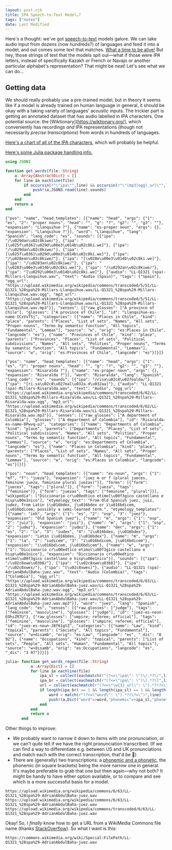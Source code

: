 ```yaml
---
layout: post.njk
title: IPA Speech-to-Text Model…?
tags: ["notes"]
date: Last Modified
---
```

Here's a thought: we've got [speech-to-text](https://huggingface.co) models galore. We can take audio input from dozens (now hundreds?) of languages and feed it into a model, and out comes some text that matches. [What a time to be alive!](https://twitter.com/twominutepapers) But hey, those strings of text that the models spit out—what if those were *IPA* letters, instead of specifically Kazakh or French or Navajo or another particular alphabet's representation? That might be neat! Let's see what we can do...

## Getting data
We should really probably use a pre-trained model, but in theory it seems like if a model is already trained on human language in general, it should be okay with a taking variety of languages' acoustic inputs. The trickier part is getting an annotated dataset that has audio labelled in IPA characters. One potential source: the [Wiktionary](https://wiktionary.org/], which conveniently has recordings *and* IPA representations (though not necessarily *precise transcriptions*) from words in hundreds of languages. 

[Here's a chart of all of the IPA characters](https://www.internationalphoneticassociation.org/IPAcharts/IPA_chart_orig/pdfs/IPA_Kiel_2020_symbollist.pdf), which will probably be helpful.

[Here's some Julia package handling info.](https://blog.devgenius.io/the-most-underrated-feature-of-the-julia-programming-language-the-package-manager-652065f45a3a)

```julia
using JSON3

function get_words(file::String)
    a::Array{AbstractDict} = []
    for line in eachline(file)
        if occursin(r"\"ipa\"",line) && occursin(r"\"(mp3|ogg)_url\"",line)
            push!(a,JSON3.read(line).sounds)
        end
    end
    return a
end
```

```
{"pos": "name", "head_templates": [{"name": "head", "args": {"1": "es", "2": "proper nouns", "head": "", "g": "?", "g2": "", "g3": ""}, "expansion": "Llanquihue ?"}, {"name": "es-proper noun", "args": {}, "expansion": "Llanquihue ?"}], "word": "Llanquihue", "lang": "Spanish", "lang_code": "es", "sounds": [{"ipa": "/\u029dan\u02c8kiwe/"}, {"ipa": "[\u025f\u0361\u029d\u00e3\u014b\u02c8ki.we]"}, {"ipa": "/\u029dan\u02c8kiwe/"}, {"ipa": "[\u025f\u0361\u029d\u00e3\u014b\u02c8ki.we]"}, {"ipa": "/\u028ean\u02c8kiwe/"}, {"ipa": "[\u028e\u00e3\u014b\u02c8ki.we]"}, {"ipa": "/\u0283an\u02c8kiwe/"}, {"ipa": "[\u0283\u00e3\u014b\u02c8ki.we]"}, {"ipa": "/\u0292an\u02c8kiwe/"}, {"ipa": "[\u0292\u00e3\u014b\u02c8ki.we]"}, {"audio": "LL-Q1321 (spa)-Millars-Llanquihue.wav", "text": "Audio (Spain)", "tags": ["Spain"], "ogg_url": "https://upload.wikimedia.org/wikipedia/commons/transcoded/5/51/LL-Q1321_%28spa%29-Millars-Llanquihue.wav/LL-Q1321_%28spa%29-Millars-Llanquihue.wav.ogg", "mp3_url": "https://upload.wikimedia.org/wikipedia/commons/transcoded/5/51/LL-Q1321_%28spa%29-Millars-Llanquihue.wav/LL-Q1321_%28spa%29-Millars-Llanquihue.wav.mp3"}], "senses": [{"raw_glosses": ["A province of Chile"], "glosses": ["A province of Chile"], "id": "Llanquihue-es-name-ICxVvTSj", "categories": [{"name": "Places in Chile", "kind": "place", "parents": ["Places", "List of sets", "Names", "All sets", "Proper nouns", "Terms by semantic function", "All topics", "Fundamental", "Lemmas"], "source": "w", "orig": "es:Places in Chile", "langcode": "es"}, {"name": "Provinces of Chile", "kind": "place", "parents": ["Provinces", "Places", "List of sets", "Political subdivisions", "Names", "All sets", "Polities", "Proper nouns", "Terms by semantic function", "All topics", "Fundamental", "Lemmas"], "source": "w", "orig": "es:Provinces of Chile", "langcode": "es"}]}]}

{"pos": "name", "head_templates": [{"name": "head", "args": {"1": "es", "2": "proper nouns", "head": "", "g": "?", "g2": "", "g3": ""}, "expansion": "Risaralda ?"}, {"name": "es-proper noun", "args": {}, "expansion": "Risaralda ?"}], "word": "Risaralda", "lang": "Spanish", "lang_code": "es", "sounds": [{"ipa": "/risa\u02c8\u027ealda/"}, {"ipa": "[ri.sa\u02c8\u027eal\u032a.d\u032aa]"}, {"audio": "LL-Q1321 (spa)-Millars-Risaralda.wav", "text": "Audio", "ogg_url": "https://upload.wikimedia.org/wikipedia/commons/transcoded/6/62/LL-Q1321_%28spa%29-Millars-Risaralda.wav/LL-Q1321_%28spa%29-Millars-Risaralda.wav.ogg", "mp3_url": "https://upload.wikimedia.org/wikipedia/commons/transcoded/6/62/LL-Q1321_%28spa%29-Millars-Risaralda.wav/LL-Q1321_%28spa%29-Millars-Risaralda.wav.mp3"}], "senses": [{"raw_glosses": ["A department of Colombia"], "glosses": ["A department of Colombia"], "id": "Risaralda-es-name-0Pwvq-oJ", "categories": [{"name": "Departments of Colombia", "kind": "place", "parents": ["Departments", "Places", "List of sets", "Political subdivisions", "Names", "All sets", "Polities", "Proper nouns", "Terms by semantic function", "All topics", "Fundamental", "Lemmas"], "source": "w", "orig": "es:Departments of Colombia", "langcode": "es"}, {"name": "Places in Colombia", "kind": "place", "parents": ["Places", "List of sets", "Names", "All sets", "Proper nouns", "Terms by semantic function", "All topics", "Fundamental", "Lemmas"], "source": "w", "orig": "es:Places in Colombia", "langcode": "es"}]}]}

{"pos": "noun", "head_templates": [{"name": "es-noun", "args": {"1": "mf", "f": "jueza"}, "expansion": "juez m or f (plural jueces, feminine jueza, feminine plural juezas)"}], "forms": [{"form": "jueces", "tags": ["plural"]}, {"form": "jueza", "tags": ["feminine"]}, {"form": "juezas", "tags": ["feminine", "plural"]}], "wikipedia": ["Diccionario cr\u00edtico etimol\u00f3gico castellano e hisp\u00e1nico"], "etymology_text": "From Old Spanish juez, juiz, judez, from Latin i\u016bdex, j\u016bdex or i\u016bdicem, j\u016bdicem; possibly a semi-learned term.", "etymology_templates": [{"name": "inh", "args": {"1": "es", "2": "osp", "3": "juez"}, "expansion": "Old Spanish juez"}, {"name": "m", "args": {"1": "osp", "2": "juiz"}, "expansion": "juiz"}, {"name": "m", "args": {"1": "osp", "2": "judez"}, "expansion": "judez"}, {"name": "der", "args": {"1": "es", "2": "la", "3": "iudex", "4": "i\u016bdex, j\u016bdex"}, "expansion": "Latin i\u016bdex, j\u016bdex"}, {"name": "m", "args": {"1": "la", "2": "iudicem", "3": "i\u016bdicem, j\u016bdicem"}, "expansion": "i\u016bdicem, j\u016bdicem"}, {"name": "w", "args": {"1": "Diccionario cr\u00edtico etimol\u00f3gico castellano e hisp\u00e1nico"}, "expansion": "Diccionario cr\u00edtico etimol\u00f3gico castellano e hisp\u00e1nico"}], "sounds": [{"ipa": "/\u02c8xwe\u03b8/"}, {"ipa": "[\u02c8xwe\u03b8]"}, {"ipa": "/\u02c8xwes/"}, {"ipa": "[\u02c8xwes]"}, {"audio": "LL-Q1321 (spa)-AdrianAbdulBaha-juez.wav", "text": "Audio (Colombia)", "tags": ["Colombia"], "ogg_url": "https://upload.wikimedia.org/wikipedia/commons/transcoded/6/63/LL-Q1321_%28spa%29-AdrianAbdulBaha-juez.wav/LL-Q1321_%28spa%29-AdrianAbdulBaha-juez.wav.ogg", "mp3_url": "https://upload.wikimedia.org/wikipedia/commons/transcoded/6/63/LL-Q1321_%28spa%29-AdrianAbdulBaha-juez.wav/LL-Q1321_%28spa%29-AdrianAbdulBaha-juez.wav.mp3"}], "word": "juez", "lang": "Spanish", "lang_code": "es", "senses": [{"raw_glosses": ["judge"], "tags": ["feminine", "masculine"], "glosses": ["judge"], "id": "juez-es-noun-EOhsZRTU"}, {"raw_glosses": ["umpire; referee; official"], "tags": ["feminine", "masculine"], "glosses": ["umpire; referee; official"], "id": "juez-es-noun-J8f61gtZ", "categories": [{"name": "Law", "kind": "topical", "parents": ["Society", "All topics", "Fundamental"], "source": "w+disamb", "orig": "es:Law", "langcode": "es", "_dis": "8 92"}, {"name": "Occupations", "kind": "topical", "parents": ["List of sets", "People", "All sets", "Human", "Fundamental", "All topics"], "source": "w+disamb", "orig": "es:Occupations", "langcode": "es", "_dis": "3 97"}]}]}
```

```julia
julia> function get_words_regex(file::String)
           a::Array{Dict} = []
           for line in eachline(file)
               ipa_sl = collect(eachmatch(r"(?<=\"ipa\": \")\/.*?\/",line))
               ipa_br = collect(eachmatch(r"(?<=\"ipa\": \")\[.*?\]",line))
               url = collect(eachmatch(r"(?<=\"\w{3}_url\": \").*?(?=\")",line))
               if length(ipa_br) == 1 && length(ipa_sl) == 1 && length(url) > 0
                   word = match(r"(?<=\"word\": \").*?(\?=\")",line)
                   push!(a,Dict("word"=>word,"phonemic"=>ipa_sl,"phonetic"=>ipa_br))
               end
           end
           return a
       end
```

Other things to improve:
* We probably want to narrow it down to items with *one* pronunciation, or we can't quite tell if we have the right pronunciation transcribed. (If we can find a way to differentiate e.g. between US and UK pronunciations and match each with the correct transcription, that'd be 💯)
* There are (generally) two transcriptions: a [phonemic and a phonetic](https://linguistics.stackexchange.com/questions/301/when-should-one-use-slashes-or-square-brackets-when-transcribing-in-ipa), the phonemic (in square brackets) being the more narrow one in general. It's maybe preferable to grab that one but then again—why not both? It might be handy to have either option available, or to compare and see which is a more successful basis for a model.

```
https://upload.wikimedia.org/wikipedia/commons/6/63/LL-Q1321_%28spa%29-AdrianAbdulBaha-juez.wav
https://upload.wikimedia.org/wikipedia/commons/6/63/LL-Q1321_%28spa%29-AdrianAbdulBaha-juez.wav
https://upload.wikimedia.org/wikipedia/commons/transcoded/6/63/LL-Q1321_%28spa%29-AdrianAbdulBaha-juez.wav
```

Okay! So, I *finally* know how to get a URL from a WikiMedia Commons file name (thanks [StackOverflow](https://stackoverflow.com/questions/30781455/how-to-get-image-url-in-wiki-api)). So what I want is this:

```
https://commons.wikimedia.org/wiki/Special:FilePath/LL-Q1321_%28spa%29-AdrianAbdulBaha-juez.wav
```